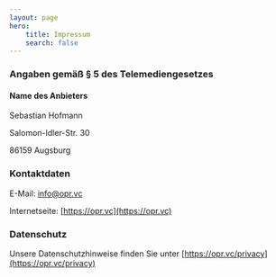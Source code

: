 ```yaml
---
layout: page
hero:
    title: Impressum
    search: false
---
```


### Angaben gemäß § 5 des Telemediengesetzes​
#### Name des Anbieters

Sebastian Hofmann

Salomon-Idler-Str. 30

86159 Augsburg

### Kontaktdaten

E-Mail: info@opr.vc

Internetseite: [https://opr.vc](https://opr.vc)

### Datenschutz
Unsere Datenschutzhinweise finden Sie unter [https://opr.vc/privacy](https://opr.vc/privacy)